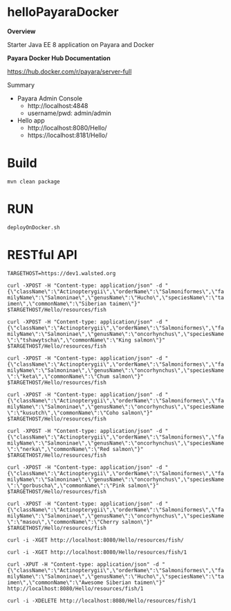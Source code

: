 # helloPayaraDocker

**Overview**

Starter Java EE 8 application on Payara and Docker

**Payara Docker Hub Documentation**

https://hub.docker.com/r/payara/server-full

Summary

 - Payara Admin Console
    - http://localhost:4848 
    - username/pwd: admin/admin
 - Hello app
    - http://localhost:8080/Hello/
    - https://localhost:8181/Hello/

# Build

`mvn clean package`

# RUN

`deployOnDocker.sh`

# RESTful API

`TARGETHOST=https://dev1.walsted.org`

`curl -XPOST -H "Content-type: application/json" -d "{\"className\":\"Actinopterygii\",\"orderName\":\"Salmoniformes\",\"familyName\":\"Salmoninae\",\"genusName\":\"Hucho\",\"speciesName\":\"taimen\",\"commonName\":\"Siberian taimen\"}" $TARGETHOST/Hello/resources/fish`

`curl -XPOST -H "Content-type: application/json" -d "{\"className\":\"Actinopterygii\",\"orderName\":\"Salmoniformes\",\"familyName\":\"Salmoninae\",\"genusName\":\"oncorhynchus\",\"speciesName\":\"tshawytscha\",\"commonName\":\"King salmon\"}" $TARGETHOST/Hello/resources/fish`

`curl -XPOST -H "Content-type: application/json" -d "{\"className\":\"Actinopterygii\",\"orderName\":\"Salmoniformes\",\"familyName\":\"Salmoninae\",\"genusName\":\"oncorhynchus\",\"speciesName\":\"keta\",\"commonName\":\"Chum salmon\"}" $TARGETHOST/Hello/resources/fish`

`curl -XPOST -H "Content-type: application/json" -d "{\"className\":\"Actinopterygii\",\"orderName\":\"Salmoniformes\",\"familyName\":\"Salmoninae\",\"genusName\":\"oncorhynchus\",\"speciesName\":\"kusutch\",\"commonName\":\"Coho salmon\"}" $TARGETHOST/Hello/resources/fish`

`curl -XPOST -H "Content-type: application/json" -d "{\"className\":\"Actinopterygii\",\"orderName\":\"Salmoniformes\",\"familyName\":\"Salmoninae\",\"genusName\":\"oncorhynchus\",\"speciesName\":\"nerka\",\"commonName\":\"Red salmon\"}" $TARGETHOST/Hello/resources/fish`

`curl -XPOST -H "Content-type: application/json" -d "{\"className\":\"Actinopterygii\",\"orderName\":\"Salmoniformes\",\"familyName\":\"Salmoninae\",\"genusName\":\"oncorhynchus\",\"speciesName\":\"gorbuscha\",\"commonName\":\"Pink salmon\"}" $TARGETHOST/Hello/resources/fish`

`curl -XPOST -H "Content-type: application/json" -d "{\"className\":\"Actinopterygii\",\"orderName\":\"Salmoniformes\",\"familyName\":\"Salmoninae\",\"genusName\":\"oncorhynchus\",\"speciesName\":\"masou\",\"commonName\":\"Cherry salmon\"}" $TARGETHOST/Hello/resources/fish`

`curl -i -XGET http://localhost:8080/Hello/resources/fish/`

`curl -i -XGET http://localhost:8080/Hello/resources/fish/1`

`curl -XPUT -H "Content-type: application/json" -d "{\"className\":\"Actinopterygii\",\"orderName\":\"Salmoniformes\",\"familyName\":\"Salmoninae\",\"genusName\":\"Hucho\",\"speciesName\":\"taimen\",\"commonName\":\"Awesome Siberian taimen\"}" http://localhost:8080/Hello/resources/fish/1`

`curl -i -XDELETE http://localhost:8080/Hello/resources/fish/1`
